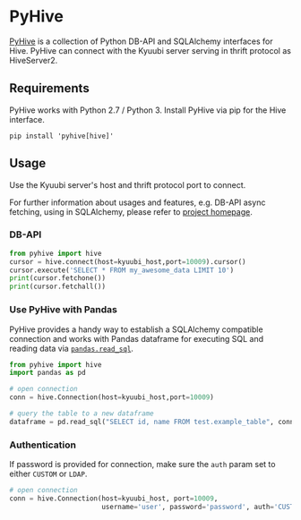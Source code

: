 <!--
- Licensed to the Apache Software Foundation (ASF) under one or more
- contributor license agreements.  See the NOTICE file distributed with
- this work for additional information regarding copyright ownership.
- The ASF licenses this file to You under the Apache License, Version 2.0
- (the "License"); you may not use this file except in compliance with
- the License.  You may obtain a copy of the License at
-
-   http://www.apache.org/licenses/LICENSE-2.0
-
- Unless required by applicable law or agreed to in writing, software
- distributed under the License is distributed on an "AS IS" BASIS,
- WITHOUT WARRANTIES OR CONDITIONS OF ANY KIND, either express or implied.
- See the License for the specific language governing permissions and
- limitations under the License.
-->

# PyHive

[PyHive](https://github.com/dropbox/PyHive) is a collection of Python DB-API and SQLAlchemy interfaces for Hive. PyHive can connect with the Kyuubi server serving in thrift protocol as HiveServer2.

## Requirements

PyHive works with Python 2.7 / Python 3. Install PyHive via pip for the Hive interface.

```
pip install 'pyhive[hive]'
```

## Usage

Use the Kyuubi server's host and thrift protocol port to connect.

For further information about usages and features, e.g. DB-API async fetching, using in SQLAlchemy, please refer to [project homepage](https://github.com/dropbox/PyHive).

### DB-API

```python
from pyhive import hive
cursor = hive.connect(host=kyuubi_host,port=10009).cursor()
cursor.execute('SELECT * FROM my_awesome_data LIMIT 10')
print(cursor.fetchone())
print(cursor.fetchall())
```

### Use PyHive with Pandas

PyHive provides a handy way to establish a SQLAlchemy compatible connection and works with Pandas dataframe for executing SQL and reading data via [`pandas.read_sql`](https://pandas.pydata.org/docs/reference/api/pandas.read_sql.html).

```python
from pyhive import hive
import pandas as pd

# open connection
conn = hive.Connection(host=kyuubi_host,port=10009)

# query the table to a new dataframe
dataframe = pd.read_sql("SELECT id, name FROM test.example_table", conn)
```

### Authentication

If password is provided for connection, make sure the `auth` param set to either `CUSTOM` or `LDAP`.

```python
# open connection
conn = hive.Connection(host=kyuubi_host, port=10009, 
                       username='user', password='password', auth='CUSTOM')
```

